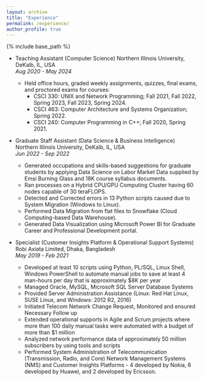 ```yaml
---
layout: archive
title: "Experience"
permalink: /experience/
author_profile: true
---
```


{% include base_path %}

* Teaching Assistant (Computer Science)
  Northern Illinois University, DeKalb, IL, USA  
  _Aug 2020 - May 2024_
  * Held office hours, graded weekly assignments, quizzes, final exams, and proctored exams for courses:
    * CSCI 330: UNIX and Network Programming; Fall 2021, Fall 2022, Spring 2023, Fall 2023, Spring 2024.
    * CSCI 463: Computer Architecture and Systems Organization; Spring 2022.
    * CSCI 240: Computer Programming in C++; Fall 2020, Spring 2021.

* Graduate Staff Assistant (Data Science & Business Intelligence)  
   Northern Illinois University, DeKalb, IL, USA  
   _Jun 2022 - Sep 2022_  
   * Generated occupations and skills-based suggestions for graduate students by applying Data Science on Labor Market Data supplied by Emsi Burning Glass and 18K course syllabus documents.
   * Ran processes on a Hybrid CPU/GPU Computing Cluster having 60 nodes capable of 30 teraFLOPS.
   * Detected and Corrected errors in 13 Python scripts caused due to System Migration (Windows to Linux).
   * Performed Data Migration from flat files to Snowflake (Cloud Computing-based Data Warehouse). 
   * Generated Data Visualization using Microsoft Power BI for Graduate Career and Professional Development portal.
 
* Specialist (Customer Insights Platform & Operational Support Systems)  
  Robi Axiata Limited, Dhaka, Bangladesh  
  _May 2019 - Feb 2021_  
  * Developed at least 10 scripts using Python, PL/SQL, Linux Shell, Windows PowerShell to automate manual jobs to save at least 4 man-hours per day that is approximately $8K per year
  * Managed Oracle, MySQL, Microsoft SQL Server Database Systems 
  * Provided Server Administration Assistance (Linux: Red Hat Linux, SUSE Linux, and Windows: 2012 R2, 2016)
  * Initiated Telecom Network Change Request, Monitored and ensured Necessary Follow up
  * Extended operational supports in Agile and Scrum projects where more than 100 daily manual tasks were automated with a budget of more than $1 million
  * Analyzed network performance data of approximately 50 million subscribers by using tools and scripts
  * Performed System Administration of Telecommunication (Transmission, Radio, and Core) Network Management Systems (NMS) and Customer Insights Platforms - 4 developed by Nokia, 6 developed by Huawei, and 2 developed by Ericsson.

